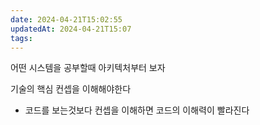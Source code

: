 ```yaml
---
date: 2024-04-21T15:02:55
updatedAt: 2024-04-21T15:07
tags: 
---
```

어떤 시스템을 공부할때 아키텍처부터 보자

기술의 핵심 컨셉을 이해해야한다
- 코드를 보는것보다 컨셉을 이해하면 코드의 이해력이 빨라진다